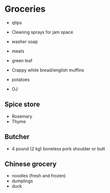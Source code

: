 # Groceries

- qtips
- Cleaning sprays for jam space

- washer soap
- meats
- green leaf
- Crappy white bread/english muffins
- potatoes
- OJ

## Spice store

- Rosemary
- Thyme

## Butcher

- 4 pound (2 kg) boneless pork shoulder or butt

## Chinese grocery

- noodles (fresh and frozen)
- dumplings
- duck
